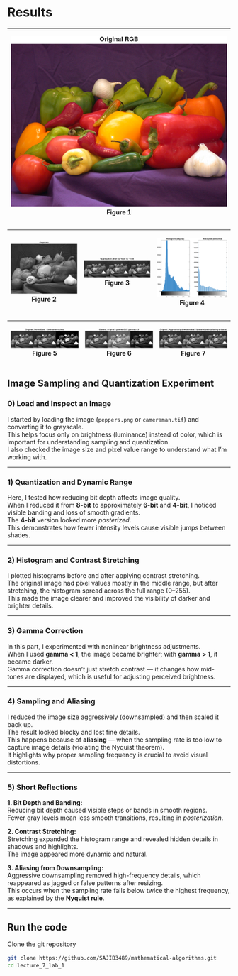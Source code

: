 # Results
| <p align="center"><img src="/lecture_7_lab_1/Lab_1_Figure_1.png"/><br/>Figure 1</p> |
| ---------------------------------------------------------------------------------- |


| <p align="center"><img src="/lecture_7_lab_1/Lab_1_Figure_2.png"/><br/>Figure 2</p> | <p align="center"><img src="/lecture_7_lab_1/Lab_1_Figure_3.png"/><br/>Figure 3</p> | <p align="center"><img src="/lecture_7_lab_1/Lab_1_Figure_4.png"/><br/>Figure 4</p> |
| ------------------------------------------------------------------------------------- | ------------------------------------------------------------------------------------- | ------------------------------------------------------------------------------------- |

| <p align="center"><img src="/lecture_7_lab_1/Lab_1_Figure_5.png"/><br/>Figure 5</p> | <p align="center"><img src="/lecture_7_lab_1/Lab_1_Figure_6.png"/><br/>Figure 6</p> | <p align="center"><img src="/lecture_7_lab_1/Lab_1_Figure_7.png"/><br/>Figure 7</p> |
| ------------------------------------------------------------------------------------- | ------------------------------------------------------------------------------------- | ------------------------------------------------------------------------------------- |



## Image Sampling and Quantization Experiment

### 0) Load and Inspect an Image
I started by loading the image (`peppers.png` or `cameraman.tif`) and converting it to grayscale.  
This helps focus only on brightness (luminance) instead of color, which is important for understanding sampling and quantization.  
I also checked the image size and pixel value range to understand what I’m working with.

---

### 1) Quantization and Dynamic Range
Here, I tested how reducing bit depth affects image quality.  
When I reduced it from **8-bit** to approximately **6-bit** and **4-bit**, I noticed visible banding and loss of smooth gradients.  
The **4-bit** version looked more *posterized*.  
This demonstrates how fewer intensity levels cause visible jumps between shades.

---

### 2) Histogram and Contrast Stretching
I plotted histograms before and after applying contrast stretching.  
The original image had pixel values mostly in the middle range, but after stretching, the histogram spread across the full range (0–255).  
This made the image clearer and improved the visibility of darker and brighter details.

---

### 3) Gamma Correction
In this part, I experimented with nonlinear brightness adjustments.  
When I used **gamma < 1**, the image became brighter; with **gamma > 1**, it became darker.  
Gamma correction doesn’t just stretch contrast — it changes how mid-tones are displayed, which is useful for adjusting perceived brightness.

---

### 4) Sampling and Aliasing
I reduced the image size aggressively (downsampled) and then scaled it back up.  
The result looked blocky and lost fine details.  
This happens because of **aliasing** — when the sampling rate is too low to capture image details (violating the Nyquist theorem).  
It highlights why proper sampling frequency is crucial to avoid visual distortions.

---

### 5) Short Reflections

**1. Bit Depth and Banding:**  
Reducing bit depth caused visible steps or bands in smooth regions.  
Fewer gray levels mean less smooth transitions, resulting in *posterization*.

**2. Contrast Stretching:**  
Stretching expanded the histogram range and revealed hidden details in shadows and highlights.  
The image appeared more dynamic and natural.

**3. Aliasing from Downsampling:**  
Aggressive downsampling removed high-frequency details, which reappeared as jagged or false patterns after resizing.  
This occurs when the sampling rate falls below twice the highest frequency, as explained by the **Nyquist rule**.

---



## Run the code

Clone the git repository

```bash
git clone https://github.com/SAJIB3489/mathematical-algorithms.git
cd lecture_7_lab_1
```